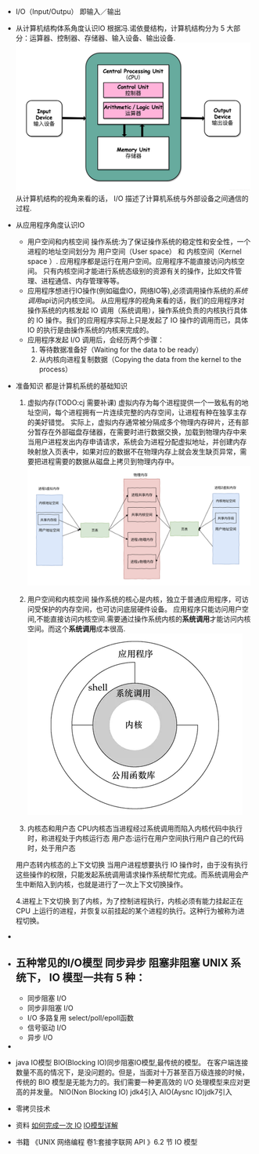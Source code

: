 - I/O（Input/Outpu） 即输入／输出
- 从计算机结构体系角度认识IO
  根据冯.诺依曼结构，计算机结构分为 5 大部分：运算器、控制器、存储器、输入设备、输出设备.
  ![image.png](../assets/image_1653804633725_0.png) 
  从计算机结构的视角来看的话， I/O 描述了计算机系统与外部设备之间通信的过程.
- 从应用程序角度认识IO
	- 用户空间和内核空间
	  操作系统:为了保证操作系统的稳定性和安全性，一个进程的地址空间划分为 用户空间（User space） 和 内核空间（Kernel space ）.
	  应用程序都是运行在用户空间。应用程序不能直接访问内核空间。
	  只有内核空间才能进行系统态级别的资源有关的操作，比如文件管理、进程通信、内存管理等等。
	- 应用程序想进行IO操作(例如磁盘IO，网络IO等),必须调用操作系统的*系统调用*api访问内核空间。
	  从应用程序的视角来看的话，我们的应用程序对操作系统的内核发起 IO 调用（系统调用），操作系统负责的内核执行具体的 IO 操作。我们的应用程序实际上只是发起了 IO 操作的调用而已，具体 IO 的执行是由操作系统的内核来完成的。
	- 应用程序发起 I/O 调用后，会经历两个步骤：
	  1. 等待数据准备好（Waiting for the data to be ready）
	  2. 从内核向进程复制数据（Copying the data from the kernel to the process）
- 准备知识
  都是计算机系统的基础知识
  1. 虚拟内存(TODO:cj 需要补课)
  虚拟内存为每个进程提供一个一致私有的地址空间，每个进程拥有一片连续完整的内存空间，让进程有种在独享主存的美好错觉。
  实际上，虚拟内存通常被分隔成多个物理内存碎片，还有部分暂存在外部磁盘存储器，在需要时进行数据交换，加载到物理内存中来
  当用户进程发出内存申请请求，系统会为进程分配虚拟地址，并创建内存映射放入页表中，如果对应的数据不在物理内存上就会发生缺页异常，需要把进程需要的数据从磁盘上拷贝到物理内存中。
  ![image.png](../assets/image_1653807210194_0.png) 
  
  2. 用户空间和内核空间
  操作系统的核心是内核，独立于普通应用程序，可访问受保护的内存空间，也可访问底层硬件设备。 
  应用程序只能访问用户空间,不能直接访问内核空间.需要通过操作系统内核的**系统调用**才能访问内核空间。而这个**系统调用**成本很高.
  ![image.png](../assets/image_1653807823131_0.png) 
  3. 内核态和用户态
  CPU内核态当进程经过系统调用而陷入内核代码中执行时，称进程处于内核运行态
  用户态:运行在用户空间执行用户自己的代码时，处于用户态
  
  用户态转内核态的上下文切换
  当用户进程想要执行 IO 操作时，由于没有执行这些操作的权限，只能发起系统调用请求操作系统帮忙完成。而系统调用会产生中断陷入到内核，也就是进行了一次上下文切换操作。
  
  4.进程上下文切换
  到了内核，为了控制进程执行，内核必须有能力挂起正在 CPU 上运行的进程，并恢复以前挂起的某个进程的执行。这种行为被称为进程切换。
-
- 五种常见的I/O模型
  同步异步
  阻塞非阻塞
  UNIX 系统下， IO 模型一共有 5 种：
	-
	- 同步阻塞 I/O
	- 同步非阻塞 I/O
	- I/O 多路复用
	  select/poll/epoll函数
	- 信号驱动 I/O
	- 异步 I/O
-
- java IO模型
  BIO(Blocking IO)同步阻塞IO模型,最传统的模型。
  在客户端连接数量不高的情况下，是没问题的。但是，当面对十万甚至百万级连接的时候，传统的 BIO 模型是无能为力的。我们需要一种更高效的 I/O 处理模型来应对更高的并发量。
  NIO(Non Blocking IO) jdk4引入
  AIO(Aysnc IO)jdk7引入
- 零拷贝技术
- 资料
  [如何完成一次 IO](https://llc687.top/126.html)
  [IO模型详解](https://javaguide.cn/java/basis/io.html#%E4%BD%95%E4%B8%BA-i-o)
- 书籍
  《UNIX 网络编程 卷1:套接字联网 API 》6.2 节 IO 模型